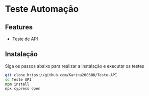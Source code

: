 # Teste Automação

## Features

- Teste de API

## Instalação

Siga os passos abaixo para realizar a instalação e executar os testes

```sh
git clone https://github.com/Karina200388/Teste-API
cd Teste API
npm install
npx cypress open
```